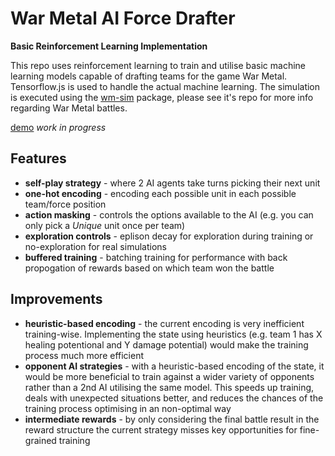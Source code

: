 # War Metal AI Force Drafter
**Basic Reinforcement Learning Implementation**

This repo uses reinforcement learning to train and utilise basic machine learning models capable of drafting teams for the game War Metal. Tensorflow.js is used to handle the actual machine learning. The simulation is executed using the [wm-sim](https://github.com/jlh752/wm-sim) package, please see it's repo for more info regarding War Metal battles.

[demo](http://jlh752.github.io/wm-sim-ai) *work in progress*

## Features
* **self-play strategy** - where 2 AI agents take turns picking their next unit
* **one-hot encoding** - encoding each possible unit in each possible team/force position
* **action masking** - controls the options available to the AI (e.g. you can only pick a *Unique* unit once per team)
* **exploration controls** - eplison decay for exploration during training or no-exploration for real simulations
* **buffered training** - batching training for performance with back propogation of rewards based on which team won the battle

## Improvements
* **heuristic-based encoding** - the current encoding is very inefficient training-wise. Implementing the state using heuristics (e.g. team 1 has X healing potentional and Y damage potential) would make the training process much more efficient
* **opponent AI strategies** - with a heuristic-based encoding of the state, it would be more beneficial to train against a wider variety of opponents rather than a 2nd AI utilising the same model. This speeds up training, deals with unexpected situations better, and reduces the chances of the training process optimising in an non-optimal way
* **intermediate rewards** - by only considering the final battle result in the reward structure the current strategy misses key opportunities for fine-grained training
